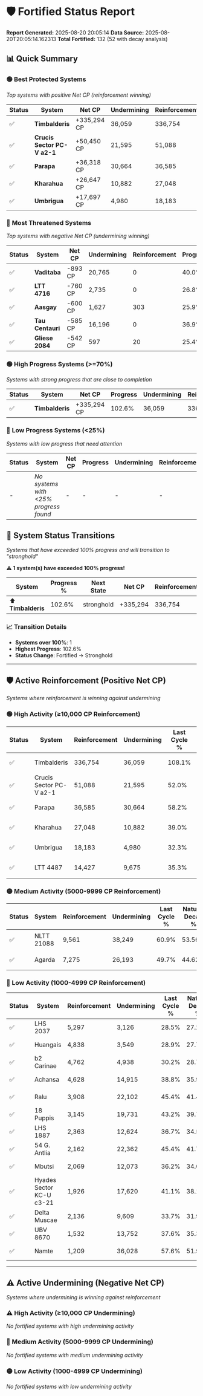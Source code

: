 # 🛡️ Fortified Status Report

**Report Generated:** 2025-08-20 20:05:14
**Data Source:** 2025-08-20T20:05:14.162313
**Total Fortified:** 132 (52 with decay analysis)

## 📊 Quick Summary

### 🟢 **Best Protected Systems**
*Top systems with positive Net CP (reinforcement winning)*

| Status | System | Net CP | Undermining | Reinforcement | Progress |
|--------|--------|--------|-------------|---------------|----------|
| ✅ | **Timbalderis** | +335,294 CP | 36,059 | 336,754 | 102.6% |
| ✅ | **Crucis Sector PC-V a2-1** | +50,450 CP | 21,595 | 51,088 | 48.7% |
| ✅ | **Parapa** | +36,318 CP | 30,664 | 36,585 | 53.5% |
| ✅ | **Kharahua** | +26,647 CP | 10,882 | 27,048 | 37.3% |
| ✅ | **Umbrigua** | +17,697 CP | 4,980 | 18,183 | 31.5% |

### 🔴 **Most Threatened Systems**
*Top systems with negative Net CP (undermining winning)*

| Status | System | Net CP | Undermining | Reinforcement | Progress |
|--------|--------|--------|-------------|---------------|----------|
| ✅ | **Vaditaba** | -893 CP | 20,765 | 0 | 40.0% |
| ✅ | **LTT 4716** | -760 CP | 2,735 | 0 | 26.8% |
| ✅ | **Aasgay** | -600 CP | 1,627 | 303 | 25.9% |
| ✅ | **Tau Centauri** | -585 CP | 16,196 | 0 | 36.9% |
| ✅ | **Gliese 2084** | -542 CP | 597 | 20 | 25.4% |

### 🟢 **High Progress Systems (>=70%)**
*Systems with strong progress that are close to completion*

| Status | System | Net CP | Progress | Undermining | Reinforcement |
|--------|--------|--------|----------|-------------|---------------|
| ✅ | **Timbalderis** | +335,294 CP | 102.6% | 36,059 | 336,754 |

### 🔴 **Low Progress Systems (<25%)**
*Systems with low progress that need attention*

| Status | System | Net CP | Progress | Undermining | Reinforcement |
|--------|--------|--------|----------|-------------|---------------|
| - | *No systems with <25% progress found* | - | - | - | - |
## 🔄 System Status Transitions  
*Systems that have exceeded 100% progress and will transition to "stronghold"*

**⚠️ 1 system(s) have exceeded 100% progress!**

| System | Progress % | Next State | Net CP | Reinforcement | Undermining | 
|--------|------------|-------------|--------|---------------|-------------|
| ⬆️ **Timbalderis** | 102.6% | stronghold | +335,294 | 336,754 | 36,059 |

### 📈 Transition Details
- **Systems over 100%**: 1
- **Highest Progress**: 102.6%
- **Status Change**: Fortified → Stronghold

---

## 🛡️ Active Reinforcement (Positive Net CP)
*Systems where reinforcement is winning against undermining*

### 🟢 High Activity (≥10,000 CP Reinforcement)

| Status | System | Reinforcement | Undermining | Last Cycle % | Natural Decay % | Current Progress % | Current CP | Net CP | Activity |
|--------|--------|---------------|-------------|--------------|-----------------|-------------------|------------|--------|----------|
| ✅ | Timbalderis | 336,754 | 36,059 | 108.1% | 51.02% | 102.6% | 666,900 | +335,294 | 🟢 High Reinforcement |
| ✅ | Crucis Sector PC-V a2-1 | 51,088 | 21,595 | 52.0% | 40.94% | 48.7% | 316,550 | +50,450 | 🟢 High Reinforcement |
| ✅ | Parapa | 36,585 | 30,664 | 58.2% | 47.91% | 53.5% | 347,750 | +36,318 | 🟢 High Reinforcement |
| ✅ | Kharahua | 27,048 | 10,882 | 39.0% | 33.20% | 37.3% | 242,450 | +26,647 | 🟢 High Reinforcement |
| ✅ | Umbrigua | 18,183 | 4,980 | 32.3% | 28.78% | 31.5% | 204,750 | +17,697 | 🟢 High Reinforcement |
| ✅ | LTT 4487 | 14,427 | 9,675 | 35.3% | 31.76% | 33.8% | 219,699 | +13,279 | 🟢 High Reinforcement |

### 🟡 Medium Activity (5000-9999 CP Reinforcement)

| Status | System | Reinforcement | Undermining | Last Cycle % | Natural Decay % | Current Progress % | Current CP | Net CP | Activity |
|--------|--------|---------------|-------------|--------------|-----------------|-------------------|------------|--------|----------|
| ✅ | NLTT 21088 | 9,561 | 38,249 | 60.9% | 53.56% | 55.0% | 357,500 | +9,355 | 🟡 Medium Reinforcement |
| ✅ | Agarda | 7,275 | 26,193 | 49.7% | 44.62% | 45.7% | 297,050 | +7,022 | 🟡 Medium Reinforcement |

### 🔴 Low Activity (1000-4999 CP Reinforcement)

| Status | System | Reinforcement | Undermining | Last Cycle % | Natural Decay % | Current Progress % | Current CP | Net CP | Activity |
|--------|--------|---------------|-------------|--------------|-----------------|-------------------|------------|--------|----------|
| ✅ | LHS 2037 | 5,297 | 3,126 | 28.5% | 27.29% | 28.0% | 182,000 | +4,645 | 🔵 Low Reinforcement |
| ✅ | Huangais | 4,838 | 3,549 | 28.9% | 27.73% | 28.4% | 184,599 | +4,363 | 🔵 Low Reinforcement |
| ✅ | b2 Carinae | 4,762 | 4,938 | 30.2% | 28.74% | 29.4% | 191,100 | +4,271 | 🔵 Low Reinforcement |
| ✅ | Achansa | 4,628 | 14,915 | 38.8% | 35.91% | 36.5% | 237,250 | +3,858 | 🔵 Low Reinforcement |
| ✅ | Ralu | 3,908 | 22,102 | 45.4% | 41.47% | 42.0% | 273,000 | +3,476 | 🔵 Low Reinforcement |
| ✅ | 18 Puppis | 3,145 | 19,731 | 43.2% | 39.77% | 40.2% | 261,300 | +2,790 | 🔵 Low Reinforcement |
| ✅ | LHS 1887 | 2,363 | 12,624 | 36.7% | 34.50% | 34.8% | 226,199 | +1,974 | 🔵 Low Reinforcement |
| ✅ | 54 G. Antlia | 2,162 | 22,362 | 45.4% | 41.72% | 42.0% | 273,000 | +1,815 | 🔵 Low Reinforcement |
| ✅ | Mbutsi | 2,069 | 12,073 | 36.2% | 34.05% | 34.3% | 222,949 | +1,627 | 🔵 Low Reinforcement |
| ✅ | Hyades Sector KC-U c3-21 | 1,926 | 17,620 | 41.1% | 38.17% | 38.4% | 249,600 | +1,511 | 🔵 Low Reinforcement |
| ✅ | Delta Muscae | 2,136 | 9,609 | 33.7% | 31.99% | 32.2% | 209,300 | +1,369 | 🔵 Low Reinforcement |
| ✅ | UBV 8670 | 1,532 | 13,752 | 37.6% | 35.32% | 35.5% | 230,750 | +1,138 | 🔵 Low Reinforcement |
| ✅ | Namte | 1,209 | 36,028 | 57.6% | 51.94% | 52.1% | 338,650 | +1,032 | 🔵 Low Reinforcement |


---

## ⚠️ Active Undermining (Negative Net CP)
*Systems where undermining is winning against reinforcement*

### ⚠️ High Activity (≥10,000 CP Undermining)

*No fortified systems with high undermining activity*

### 🔶 Medium Activity (5000-9999 CP Undermining)

*No fortified systems with medium undermining activity*

### 🟡 Low Activity (1000-4999 CP Undermining)

*No fortified systems with low undermining activity*

